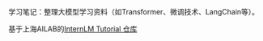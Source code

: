 学习笔记：整理大模型学习资料（如Transformer、微调技术、LangChain等）。

基于上海AILAB的[InternLM Tutorial 仓库](https://github.com/InternLM/Tutorial)
